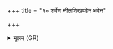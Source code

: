+++
title = "१० शर्वेण नीलशिखण्डेन भवेन"

+++
<details><summary>मूलम् (GR)</summary>

+++(PSK 20.51.10)+++शर्वेण नीलशिखण्डेन  
भवेन मरुतां पित्रा ।  
विरूपाक्षेण बभ्रुणा  
वाचं वदिष्यतो हताः ॥
</details>